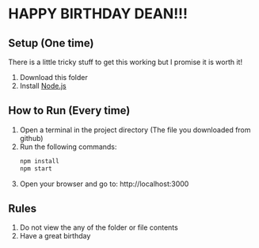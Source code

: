 # HAPPY BIRTHDAY DEAN!!! 

## Setup (One time)
There is a little tricky stuff to get this working but I promise it is worth it!
1. Download this folder
1. Install [Node.js](https://nodejs.org/)

## How to Run (Every time)
1. Open a terminal in the project directory (The file you downloaded from github)
2. Run the following commands:
   ```bash
   npm install
   npm start
   ```
3. Open your browser and go to: http://localhost:3000

## Rules
1. Do not view the any of the folder or file contents
2. Have a great birthday
